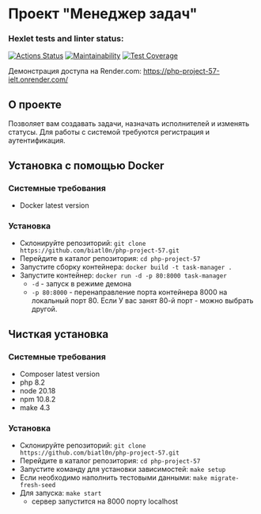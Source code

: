 # Проект "Менеджер задач"

### Hexlet tests and linter status:
[![Actions Status](https://github.com/biatl0n/php-project-57/actions/workflows/hexlet-check.yml/badge.svg)](https://github.com/biatl0n/php-project-57/actions)
[![Maintainability](https://api.codeclimate.com/v1/badges/ec88aa96cbe704708b0d/maintainability)](https://codeclimate.com/github/biatl0n/php-project-57/maintainability)
[![Test Coverage](https://api.codeclimate.com/v1/badges/ec88aa96cbe704708b0d/test_coverage)](https://codeclimate.com/github/biatl0n/php-project-57/test_coverage)

Демонстрация доступа на Render.com: https://php-project-57-ielt.onrender.com/

## О проекте

Позволяет вам создавать задачи, назначать исполнителей и изменять статусы.
Для работы с системой требуются регистрация и аутентификация.

## Установка с помощью Docker

### Системные требования

- Docker latest version

### Установка

- Склонируйте репозиторий: ```git clone https://github.com/biatl0n/php-project-57.git```
- Перейдите в каталог репозитория: ```cd php-project-57```
- Запустите сборку контейнера: ```docker build -t task-manager .```
- Запустите контейнер: ```docker run -d -p 80:8000 task-manager```
  - ```-d``` - запуск в режиме демона
  - ```-p 80:8000``` - перенаправление порта контейнера 8000 на локальный порт 80. Если У вас занят 80-й порт - можно выбрать другой.

## Чисткая установка

### Системные требования

- Composer latest version
- php 8.2
- node 20.18
- npm 10.8.2
- make 4.3

### Установка

- Склонируйте репозиторий: ```git clone https://github.com/biatl0n/php-project-57.git```
- Перейдите в каталог репозитория: ```cd php-project-57```
- Запустите команду для установки зависимостей: ```make setup```
- Если необходимо наполнить тестовыми данными: ```make migrate-fresh-seed```
- Для запуска: ```make start```
  - сервер запустится на 8000 порту localhost